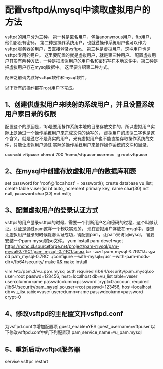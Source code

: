 配置vsftpd从mysql中读取虚拟用户的方法
======================================
vsftpd的用户分为三种。
第一种是匿名用户，包括anonymous用户，ftp用户，他们都没有密码。
第二种是操作系统用户，也就说操作系统用户也可以作为vsftpd服务器的用户，去直接登录vsftpd。
第三种是虚拟用户，这种用户也是vsftpd专用的用户。
这里要配置的就是虚拟用户，就是第三种用户。
配置虚拟用户其实有两种方法，一种是把虚拟用户的用户名和密码写在本地文件中，第二种是把虚拟用户存在mysql数据中。
这里要介绍第二种方式。

配置之前请先装好vsftpd软件和mysql软件。

以下所有的操作都在root用户下完成。

1、创建供虚拟用户来映射的系统用户，并且设置系统用户家目录的权限
---------------------------------------------------------
配置这个的原因是，ftp是要用操作系统本地的目录存放文件的，所以虚拟用户实际上是通过一个操作系统用户来完成文件的读写的，
虚拟用户的虚拟二字也是这个含义，就是说它不是真实的用户，光有虚拟用户也不能直接存取操作系统的文件，只能让虚拟用户通过
实际的操作系统用户来操作操作系统的文件和目录。

useradd vftpuser
chmod 700 /home/vftpuser
usermod -g root vftpuser

2、在mysql中创建存放虚拟用户的数据库和表
-----------------------------------------
set password for 'root'@'localhost' = password();
create database vu_list;
create table vuser(id int auto_increment primary key, name char(30) not null, password char(30) not null);

3、配置虚拟用户的登录认证方式
------------------------------
vsftpd的用户登录vsftpd的时候，需要一个判断用户名和密码的过程，这个叫做认证。认证是通过pam这样一个模块实现的，
现在虚拟用户存放在mysql中，要想让虚拟用户登录的时候能够认证成功，得配置pam，让pam来访问mysql。
需要安装一个pam-mysql的so文件。
yum install pam-devel
wget https://nchc.dl.sourceforge.net/project/pam-mysql/pam-mysql/0.7RC1/pam_mysql-0.7RC1.tar.gz
tar -zxvf pam_mysql-0.7RC1.tar.gz 
cd pam_mysql-0.7RC1
./configure --with-mysql=/usr --with-pam-mods-dir=/lib64/security/
make && make install

vim /etc/pam.d/vu_pam.mysql
auth required /lib64/security/pam_mysql.so user=root passwd=123456, host=localhost  db=vu_list table=vuser usercolumn=name passwdcolumn=password crypt=0
account required /lib64/security/pam_mysql.so user=root passwd=123456, host=localhost db=vu_list table=vuser usercolumn=name passwdcolumn=password crypt=0

4、修改vsftpd的主配置文件vsftpd.conf
------------------------------------
为vsftpd.conf中增加配置项
guest_enable=YES
guest_username=vftpuser
以下修改vsftpd.conf中的下列配置项
pam_service_name=vu_pam.mysql

5、重新启动vsftpd服务器
-------------------------
service vsftpd restart



